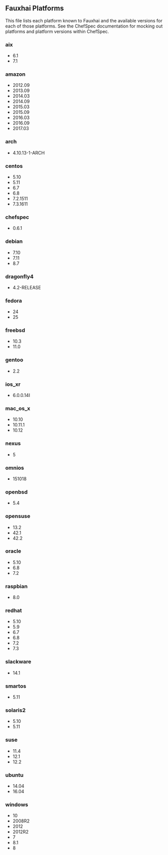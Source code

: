 ## Fauxhai Platforms

This file lists each platform known to Fauxhai and the available versions for each of those platforms. See the ChefSpec documentation for mocking out platforms and platform versions within ChefSpec.

### aix

  - 6.1
  - 7.1

### amazon

  - 2012.09
  - 2013.09
  - 2014.03
  - 2014.09
  - 2015.03
  - 2015.09
  - 2016.03
  - 2016.09
  - 2017.03

### arch

  - 4.10.13-1-ARCH

### centos

  - 5.10
  - 5.11
  - 6.7
  - 6.8
  - 7.2.1511
  - 7.3.1611

### chefspec

  - 0.6.1

### debian

  - 7.10
  - 7.11
  - 8.7

### dragonfly4

  - 4.2-RELEASE

### fedora

  - 24
  - 25

### freebsd

  - 10.3
  - 11.0

### gentoo

  - 2.2

### ios_xr

  - 6.0.0.14I

### mac_os_x

  - 10.10
  - 10.11.1
  - 10.12

### nexus

  - 5

### omnios

  - 151018

### openbsd

  - 5.4

### opensuse

  - 13.2
  - 42.1
  - 42.2

### oracle

  - 5.10
  - 6.8
  - 7.2

### raspbian

  - 8.0

### redhat

  - 5.10
  - 5.9
  - 6.7
  - 6.8
  - 7.2
  - 7.3

### slackware

  - 14.1

### smartos

  - 5.11

### solaris2

  - 5.10
  - 5.11

### suse

  - 11.4
  - 12.1
  - 12.2

### ubuntu

  - 14.04
  - 16.04

### windows

  - 10
  - 2008R2
  - 2012
  - 2012R2
  - 7
  - 8.1
  - 8

